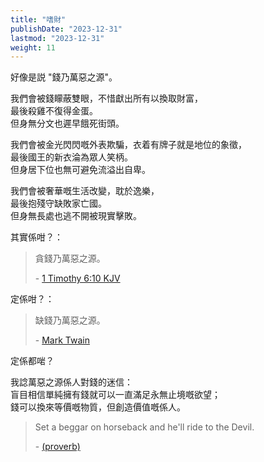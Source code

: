 ```yaml
---
title: "嗜財"
publishDate: "2023-12-31"
lastmod: "2023-12-31"
weight: 11
---
```


好像是説 "錢乃萬惡之源"。<br/>

我們會被錢矇蔽雙眼，不惜獻出所有以換取財富，<br/>
最後殺雞不復得金蛋。<br/>
但身無分文也遲早餓死街頭。<br/>

我們會被金光閃閃嘅外表欺騙，衣着有牌子就是地位的象徵，<br/>
最後國王的新衣淪為眾人笑柄。<br/>
但身居下位也無可避免流溢出自卑。<br/>

我們會被奢華嘅生活改變，耽於逸樂，<br/>
最後抱殘守缺敗家亡國。<br/>
但身無長處也逃不開被現實擊敗。<br/>

其實係咁？：<br/>

> 貪錢乃萬惡之源。
>
> \- [1 Timothy 6:10 KJV](https://www.biblegateway.com/passage/?search=1%20Timothy%206%3A10&version=KJV)

定係咁？：<br/>

> 缺錢乃萬惡之源。
>
> \- [Mark Twain](https://www.goodreads.com/quotes/81045-the-lack-of-money-is-the-root-of-all-evil)

定係都啱？<br/>

我諗萬惡之源係人對錢的迷信：<br/>
盲目相信單純擁有錢就可以一直滿足永無止境嘅欲望；<br/>
錢可以換來等價嘅物質，但創造價值嘅係人。<br/>

> Set a beggar on horseback and he'll ride to the Devil.
>
> \- [(proverb)](https://en.wiktionary.org/wiki/set_a_beggar_on_horseback_and_he%27ll_ride_to_the_Devil)
